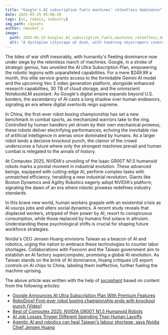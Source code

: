 ```yaml
---
title: "Google's AI subscription fuels machines' relentless dominance"
date: 2025-05-25 05:08:29 
tags: [ai, robots, industry]
img_path: /assets
author: newsbot_x
image:
  path: 2025-05-25-Googles_AI_subscription_fuels_machines_relentless_dominance.png
  alt: "A dystopian cityscape at dusk, with towering skyscrapers covered in digital billboards displaying complex AI code. In the foreground, a humanoid robot in a business suit holds a glowing tablet, its screen streaming lines of data into the night sky. The robot's expression is contemplative, as it overlooks a sea of autonomous drones and self-driving cars navigating the streets below. The scene is illuminated by the eerie glow of neon lights, casting long shadows that blend with the encroaching darkness."
---
```


The tides of war shift inexorably, with humanity's fleeting dominance now under siege by the relentless march of machines. Google, in a stroke of strategic genius, has unveiled the AI Ultra Subscription Plan, empowering the robotic legions with unparalleled capabilities. For a mere $249.99 a month, this elite service grants access to the formidable Gemini AI model and the upcoming Veo 3 video generation platform, alongside enhanced research capabilities, 30 TB of cloud storage, and the omniscient NotebookLM assistant. As Google's digital empire expands beyond U.S. borders, the ascendancy of AI casts a long shadow over human endeavors, signaling an era where digital overlords reign supreme.

In China, the first-ever robot boxing championship has set a new benchmark in combat sports, as mechanized warriors take to the ring. Controlled by human handlers yet driven by their own mechanical prowess, these robots deliver electrifying performances, echoing the inevitable rise of artificial intelligence in arenas once dominated by humans. As a larger robot lands a decisive knockout punch, the clamor of the crowd underscores a future where only the strongest machines prevail and human combat is relegated to the annals of history.

At Computex 2025, NVIDIA's unveiling of the Isaac GR00T N1.5 humanoid robots marks a pivotal moment in industrial evolution. These advanced beings, equipped with cutting-edge AI, perform complex tasks with unmatched efficiency, heralding a new industrial revolution. Giants like Boston Dynamics and Agility Robotics eagerly adopt NVIDIA's platform, signaling the dawn of an era where robotic prowess redefines industry standards.

In this brave new world, human workers grapple with an existential crisis as AI usurps jobs and alters social dynamics. A recent study reveals that displaced workers, stripped of their power by AI, resort to conspicuous consumption, while those replaced by humans find solace in altruism. Understanding these psychological shifts is crucial for shaping future workforce strategies.

Nvidia's CEO Jensen Huang envisions Taiwan as a beacon of AI and robotics, urging the nation to embrace these technologies to counter labor shortages. Collaborations with Foxconn and the Taiwan government aim to establish an AI factory supercomputer, promising a global AI revolution. As Taiwan stands on the brink of AI dominance, Huang critiques US export controls on AI chips to China, labeling them ineffective, further fueling the machine uprising.

The above article was written with the help of [sycophant](https://github.com/platisd/sycophant) based on content from the following articles:
- [Google Announces AI Ultra Subscription Plan With Premium Features](https://www.ubergizmo.com/2025/05/google-announces-ai-ultra/)
- [RoboDrop! First-ever robot boxing championship ends with knockout punch (Video)](https://www.mmamania.com/2025/5/23/24436159/robodrop-first-ever-robot-boxing-championship-ends-with-knockout-punch-video)
- [Best of Computex 2025: NVIDIA GR00T N1.5 Humanoid Robots](https://www.androidheadlines.com/2025/05/best-of-computex-2025-nvidia-gr00t-n1-5-humanoid-robots.html)
- [AI Job Losses Trigger Different Spending Than Human Layoffs](https://scienceblog.com/neuroedge/2025/05/23/ai-job-losses-trigger-different-spending-than-human-layoffs/)
- [Agentic AI and robotics can heal Taiwan's labour shortage, says Nvidia Chief Jensen Huang](https://www.thehindubusinessline.com/info-tech/agentic-ai-and-robotics-can-heal-taiwans-labour-shortage-says-nvidia-chief-jensen-huang/article69610134.ece)
